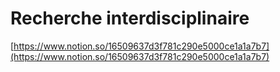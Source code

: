 # Recherche interdisciplinaire

[https://www.notion.so/16509637d3f781c290e5000ce1a1a7b7](https://www.notion.so/16509637d3f781c290e5000ce1a1a7b7)